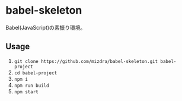 # babel-skeleton
Babel(JavaScript)の素振り環境。

## Usage
1. ``git clone https://github.com/mizdra/babel-skeleton.git babel-project``
1. ``cd babel-project``
1. ``npm i``
1. ``npm run build``
1. ``npm start``